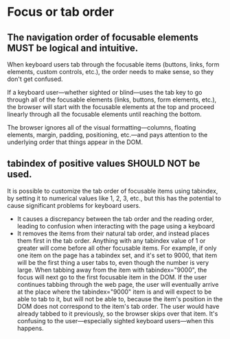 # Focus or tab order

## The navigation order of focusable elements MUST be logical and intuitive.

When keyboard users tab through the focusable items (buttons, links, form elements, custom controls, etc.), the order needs to make sense, so they don't get confused.

If a keyboard user—whether sighted or blind—uses the tab key to go through all of the focusable elements (links, buttons, form elements, etc.), the browser will start with the focusable elements at the top and proceed linearly through all the focusable elements until reaching the bottom. 

The browser ignores all of the visual formatting—columns, floating elements, margin, padding, positioning, etc.—and pays attention to the underlying order that things appear in the DOM.

## tabindex of positive values SHOULD NOT be used.

It is possible to customize the tab order of focusable items using tabindex, by setting it to numerical values like 1, 2, 3, etc., but this has the potential to cause significant problems for keyboard users.

- It causes a discrepancy between the tab order and the reading order, leading to confusion when interacting with the page using a keyboard
- It removes the items from their natural tab order, and instead places them first in the tab order. Anything with any tabindex value of 1 or greater will come before all other focusable items. For example, if only one item on the page has a tabindex set, and it's set to 9000, that item will be the first thing a user tabs to, even though the number is very large. When tabbing away from the item with tabindex="9000", the focus will next go to the first focusable item in the DOM. If the user continues tabbing through the web page, the user will eventually arrive at the place where the tabindex="9000" item is and will expect to be able to tab to it, but will not be able to, because the item's position in the DOM does not correspond to the item's tab order. The user would have already tabbed to it previously, so the browser skips over that item. It's confusing to the user—especially sighted keyboard users—when this happens.

